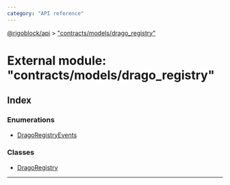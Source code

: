 ```yaml
---
category: "API reference"
---
```



[@rigoblock/api](../quick_start.md) > ["contracts/models/drago_registry"](../modules/_contracts_models_drago_registry_.md)

# External module: "contracts/models/drago_registry"

## Index

### Enumerations

* [DragoRegistryEvents](../enums/_contracts_models_drago_registry_.dragoregistryevents.md)

### Classes

* [DragoRegistry](../classes/_contracts_models_drago_registry_.dragoregistry.md)

---


